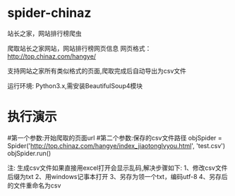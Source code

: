 # spider-chinaz
站长之家，网站排行榜爬虫

爬取站长之家网站，网站排行榜网页信息
网页格式：http://top.chinaz.com/hangye/

支持网站之家所有类似格式的页面,爬取完成后自动导出为csv文件

运行环境:
Python3.x,需安装BeautifulSoup4模块

# 执行演示

#第一个参数:开始爬取的页面url
#第二个参数:保存的csv文件路径
objSpider = Spider('http://top.chinaz.com/hangye/index_jiaotonglvyou.html', 'test.csv')
objSpider.run()


注:
 生成csv文件如果直接用excel打开会显示乱码,解决步骤如下:
  1、修改csv文件后缀为txt
  2、用windows记事本打开
  3、另存为领一个txt，编码utf-8
  4、另存后的文件重命名为csv
